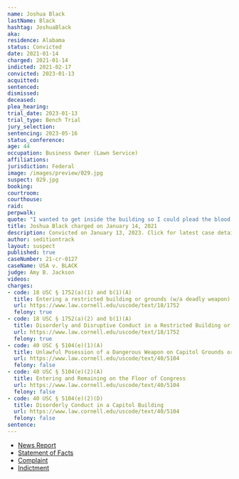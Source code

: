 ```yaml
---
name: Joshua Black
lastName: Black
hashtag: JoshuaBlack
aka:
residence: Alabama
status: Convicted
date: 2021-01-14
charged: 2021-01-14
indicted: 2021-02-17
convicted: 2023-01-13
acquitted:
sentenced:
dismissed:
deceased:
plea_hearing:
trial_date: 2023-01-13
trial_type: Bench Trial
jury_selection:
sentencing: 2023-05-16
status_conference:
age: 44
occupation: Business Owner (Lawn Service)
affiliations:
jurisdiction: Federal
image: /images/preview/029.jpg
suspect: 029.jpg
booking:
courtroom:
courthouse:
raid:
perpwalk:
quote: "I wanted to get inside the building so I could plead the blood of Jesus over it. That was my goal."
title: Joshua Black charged on January 14, 2021
description: Convicted on January 13, 2023. Click for latest case details.
author: seditiontrack
layout: suspect
published: true
caseNumber: 21-cr-0127
caseName: USA v. BLACK
judge: Amy B. Jackson
videos:
charges:
- code: 18 USC § 1752(a)(1) and b(1)(A)
  title: Entering a restricted building or grounds (w/a deadly weapon)
  url: https://www.law.cornell.edu/uscode/text/18/1752
  felony: true
- code: 18 USC § 1752(a)(2) and b(1)(A)
  title: Disorderly and Disruptive Conduct in a Restricted Building or Grounds (w/a deadly weapon)
  url: https://www.law.cornell.edu/uscode/text/18/1752
  felony: true
- code: 40 USC § 5104(e)(1)(A)
  title: Unlawful Posession of a Dangerous Weapon on Capitol Grounds or Buildings
  url: https://www.law.cornell.edu/uscode/text/40/5104
  felony: false
- code: 40 USC § 5104(e)(2)(A)
  title: Entering and Remaining on the Floor of Congress
  url: https://www.law.cornell.edu/uscode/text/40/5104
  felony: false
- code: 40 USC § 5104(e)(2)(D)
  title: Disorderly Conduct in a Capitol Building
  url: https://www.law.cornell.edu/uscode/text/40/5104
  felony: false
sentence:
---
```

- [News Report](https://www.wbrc.com/2021/01/14/leeds-man-charged-capitol-riot-identified-by-blood-his-cheek/)
- [Statement of Facts](https://www.justice.gov/opa/page/file/1354806/download)
- [Complaint](https://www.justice.gov/opa/page/file/1354811/download)
- [Indictment](https://storage.courtlistener.com/recap/gov.uscourts.dcd.227700/gov.uscourts.dcd.227700.59.0_1.pdf)
